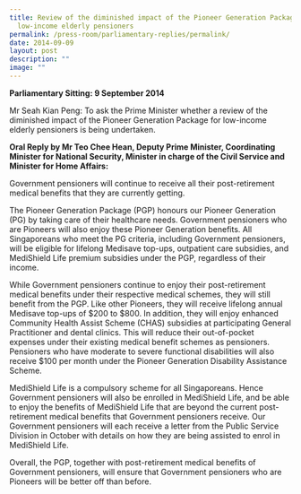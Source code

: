 ```yaml
---
title: Review of the diminished impact of the Pioneer Generation Package for
  low‑income elderly pensioners
permalink: /press-room/parliamentary-replies/permalink/
date: 2014-09-09
layout: post
description: ""
image: ""
---
```

**Parliamentary Sitting: 9 September 2014**

Mr Seah Kian Peng: To ask the Prime Minister whether a review of the diminished impact of the Pioneer Generation Package for low-income elderly pensioners is being undertaken.

**Oral Reply by Mr Teo Chee Hean, Deputy Prime Minister, Coordinating Minister for National Security, Minister in charge of the Civil Service and Minister for Home Affairs:**

Government pensioners will continue to receive all their post-retirement medical benefits that they are currently getting.

The Pioneer Generation Package (PGP) honours our Pioneer Generation (PG) by taking care of their healthcare needs. Government pensioners who are Pioneers will also enjoy these Pioneer Generation benefits. All Singaporeans who meet the PG criteria, including Government pensioners, will be eligible for lifelong Medisave top-ups, outpatient care subsidies, and MediShield Life premium subsidies under the PGP, regardless of their income.

While Government pensioners continue to enjoy their post-retirement medical benefits under their respective medical schemes, they will still benefit from the PGP. Like other Pioneers, they will receive lifelong annual Medisave top-ups of $200 to $800. In addition, they will enjoy enhanced Community Health Assist Scheme (CHAS) subsidies at participating General Practitioner and dental clinics. This will reduce their out-of-pocket expenses under their existing medical benefit schemes as pensioners. Pensioners who have moderate to severe functional disabilities will also receive $100 per month under the Pioneer Generation Disability Assistance Scheme.

MediShield Life is a compulsory scheme for all Singaporeans. Hence Government pensioners will also be enrolled in MediShield Life, and be able to enjoy the benefits of MediShield Life that are beyond the current post-retirement medical benefits that Government pensioners receive. Our Government pensioners will each receive a letter from the Public Service Division in October with details on how they are being assisted to enrol in MediShield Life.

Overall, the PGP, together with post-retirement medical benefits of Government pensioners, will ensure that Government pensioners who are Pioneers will be better off than before.